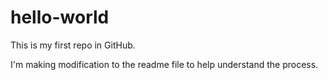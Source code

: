 # hello-world
This is my first repo in GitHub.

I'm making modification to the readme file to help understand the process.
